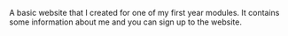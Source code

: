 A basic website that I created for one of my first year modules.
It contains some information about me and you can sign up to the website.
